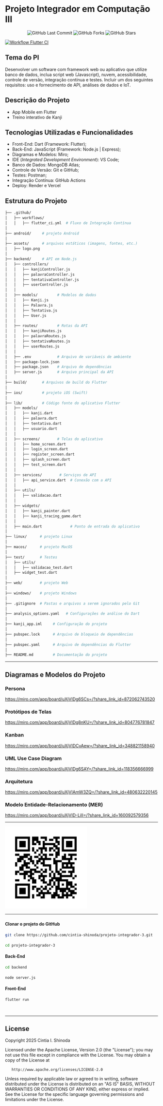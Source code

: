 # Projeto Integrador em Computação III

<p align="center">
  <img src="https://img.shields.io/github/last-commit/cintia-shinoda/projeto-integrador-3" alt="GitHub Last Commit" />
  <img src="https://img.shields.io/github/forks/cintia-shinoda/projeto-integrador-3" alt="GitHub Forks" />
  <img src="https://img.shields.io/github/stars/cintia-shinoda/projeto-integrador-3" alt="GitHub Stars" />
</p>

[![Workflow Flutter CI](https://github.com/cintia-shinoda/projeto-integrador-3/actions/workflows/flutter_ci.yml/badge.svg)](https://github.com/cintia-shinoda/projeto-integrador-3/actions/workflows/flutter_ci.yml)


## Tema do PI
Desenvolver um software com framework web ou aplicativo que utilize banco de dados, inclua script web (Javascript), nuvem, acessibilidade, controle de versão, integração contínua e testes. 
Incluir um dos seguintes requisitos: uso e fornecimento de API, análises de dados e IoT.


## Descrição do Projeto
- App Mobile em Flutter
- Treino interativo de Kanji


## Tecnologias Utilizadas e Funcionalidades
- Front-End: Dart (Framework: Flutter);
- Back-End: JavaScript (Framework: Node.js | Express);
- Diagramas e Modelos: Miro;
- IDE (*Integrated Development Environment*): VS Code;
- Banco de Dados: MongoDB Atlas;
- Controle de Versão: Git e GitHub;
- Testes: Postman;
- Integração Contínua: GitHub Actions
- Deploy: Render e Vercel

<!-- - API: RESTful -->
<!-- - Acessibilidade: Flutter Colorblind ou Flutter Accessibility -->



## Estrutura do Projeto
```bash
├── .github/  
│   ├── workflows/
│   │   ├── flutter_ci.yml  # Fluxo de Integração Contínua
│
├── android/     # projeto Android
│
├── assets/      # arquivos estáticos (imagens, fontes, etc.)
│   ├── logo.png
│
├── backend/     # API em Node.js
│   ├── controllers/
│   │   ├── kanjiController.js
│   │   ├── palavraController.js
│   │   ├── tentativaController.js
│   │   ├── userController.js
│   │     
│   ├── models/         # Modelos de dados
│   │   ├── Kanji.js
│   │   ├── Palavra.js
│   │   ├── Tentativa.js
│   │   ├── User.js
│   │
│   ├── routes/         # Rotas da API
│   │   ├── kanjiRoutes.js
│   │   ├── palavraRoutes.js
│   │   ├── tentativaRoutes.js
│   │   ├── userRoutes.js
│   │
│   ├── .env            # Arquivo de variáveis de ambiente
│   ├── package-lock.json 
│   ├── package.json    # Arquivo de dependências
│   ├── server.js       # Arquivo principal da API
│
├── build/       # Arquivos de build do Flutter
│
├── ios/         # projeto iOS (Swift)
│
├── lib/         # Código fonte do aplicativo Flutter
│   ├── models/
│   │   ├── kanji.dart
│   │   ├── palavra.dart
│   │   ├── tentativa.dart
│   │   ├── usuario.dart
│   │
│   ├── screens/        # Telas do aplicativo
│   │   ├── home_screen.dart
│   │   ├── login_screen.dart
│   │   ├── register_screen.dart
│   │   ├── splash_screen.dart
│   │   ├── test_screen.dart
│   │
│   ├── services/        # Serviços de API
│   │   ├── api_service.dart  # Conexão com a API
│   │
│   ├── utils/
│   │   ├── validacao.dart
│   │
│   ├── widgets/
│   │   ├── kanji_painter.dart
│   │   ├── kanji_tracing_game.dart
│   │
│   ├── main.dart             # Ponto de entrada do aplicativo
│
├── linux/      # projeto Linux
│
├── macos/      # projeto MacOS
│
├── test/       # Testes
│   ├── utils/
│   │   ├── validacao_test.dart
│   ├── widget_test.dart
│    
├── web/        # projeto Web
│
├── windows/    # projeto Windows
│
├── .gitignore  # Pastas e arquivos a serem ignorados pelo Git
│
├── analysis_options.yaml   # Configurações de análise do Dart
│
├── kanji_app.iml     # Configuração do projeto
│
├── pubspec.lock      # Arquivo de bloqueio de dependências
│
├── pubspec.yaml      # Arquivo de dependências do Flutter
│
├── README.md         # Documentação do projeto
```

---


## Diagramas e Modelos do Projeto

### Persona
https://miro.com/app/board/uXjVIDg6SCs=/?share_link_id=872062743520

### Protótipos de Telas
https://miro.com/app/board/uXjVIDg8nKU=/?share_link_id=804776781847

### Kanban
https://miro.com/app/board/uXjVIDCvAew=/?share_link_id=348821158940

### UML Use Case Diagram
https://miro.com/app/board/uXjVIDg6SAY=/?share_link_id=118356666999

### Arquitetura
https://miro.com/app/board/uXjVIAmW3ZQ=/?share_link_id=480632220145

### Modelo Entidade-Relacionamento (MER)
https://miro.com/app/board/uXjVID-LilI=/?share_link_id=160092579356

---


<img src="https://github.com/cintia-shinoda/projeto-integrador-3/blob/main/qr-code.png" align alt="QR Code">

---

###

#### Clonar o projeto do GitHub
```bash
git clone https://github.com/cintia-shinoda/projeto-integrador-3.git

cd projeto-integrador-3
```

#### Back-End
```bash
cd backend

node server.js
```

#### Front-End
```bash
flutter run
```

<br>

---


## License

   Copyright 2025 Cintia I. Shinoda

   Licensed under the Apache License, Version 2.0 (the "License");
   you may not use this file except in compliance with the License.
   You may obtain a copy of the License at

       http://www.apache.org/licenses/LICENSE-2.0

   Unless required by applicable law or agreed to in writing, software
   distributed under the License is distributed on an "AS IS" BASIS,
   WITHOUT WARRANTIES OR CONDITIONS OF ANY KIND, either express or implied.
   See the License for the specific language governing permissions and
   limitations under the License.